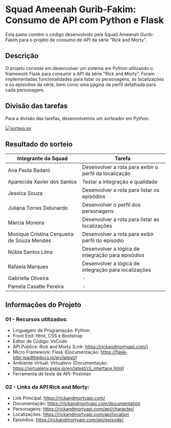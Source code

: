 # Squad Ameenah Gurib-Fakim: Consumo de API com Python e Flask

Esta pasta contém o código desenvolvido pela Squad Ameenah Gurib-Fakim para o projeto de consumo de API da série "Rick and Morty".

## Descrição

O projeto consiste em desenvolver um sistema em Python utilizando o framework Flask para consumir a API da série "Rick and Morty". Foram implementadas funcionalidades para listar os personagens, as localizações e os episódios da série, bem como uma página de perfil detalhada para cada personagem.

## Divisão das tarefas

Para a divisão das tarefas, desenvolvemos um sorteador em Python.

[![sorteio.py](https://i.ibb.co/k09Pxfc/Captura-de-Tela-2024-02-21-a-s-17-00-41.png)](https://i.ibb.co/Gktr0LP/Captura-de-Tela-2024-02-21-a-s-17-00-41.png)

## Resultado do sorteio

| Integrante da Squad | Tarefa|
|-|-|
| Ana Paula Badaró | Desenvolver a rota para exibir o perfil da localização|
| Aparecida Xavier dos Santos |  Testar a integração e qualidade|
| Jessica Souza | Desenvolver a rota para listar os episódios|
| Juliana Torres Delunardo | Desenvolver o perfil dos personagens|
| Marcia Moreira | Desenvolver a rota para listar as localizações|
| Monique Cristina Cerqueira de Souza Mendes | Desenvolver a rota para exibir perfil do episódio|
| Núbia Santos Lima | Desenvolver a lógica de integração para episódios|
| Rafaela Marques | Desenvolver a lógica de integração para localizações|
| Gabriella Oliveira | - |
| Pamela Casatte Pereira | - |

## Informações do Projeto

### 01 - Recursos utilizados:

- Linguagem de Programação: Python
- Front End: Html, CSS e Bootstrap
- Editor de Código: VsCode
- API Pública: Rick and Morty (Link: https://rickandmortyapi.com/)
- Micro Framework: Flask (Documentação: https://flask-ptbr.readthedocs.io/en/latest/)
- Ambiente Virtual: Virtualenv (Documentação: https://virtualenv.pypa.io/en/latest/cli_interface.html)
- Ferramenta de teste de API: Postman

### 02 - Links da API Rick and Morty:  

-  Link Principal: https://rickandmortyapi.com/
-  Documentação: https://rickandmortyapi.com/documentation
-  Personagens: https://rickandmortyapi.com/api/character/ 
-  Localizações: https://rickandmortyapi.com/api/location
-  Episódios: https://rickandmortyapi.com/api/episode/
